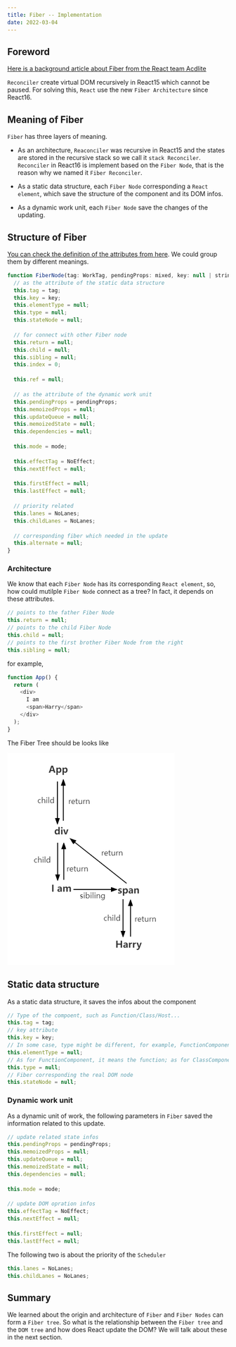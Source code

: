```yaml
---
title: Fiber -- Implementation
date: 2022-03-04
---
```


## Foreword

[Here is a background article about Fiber from the React team Acdlite](https://github.com/acdlite/react-fiber-architecture)

`Reconciler` create virtual DOM recursively in React15 which cannot be paused. For solving this, `React` use the new `Fiber Architecture` since React16.

## Meaning of Fiber

`Fiber` has three layers of meaning.

- As an architecture, `Reaconciler` was recursive in React15 and the states are stored in the recursive stack so we call it `stack Reconciler`. `Reconciler` in React16 is implement based on the `Fiber Node`, that is the reason why we named it `Fiber Reconciler`.

- As a static data structure, each `Fiber Node` corresponding a `React element`, which save the structure of the component and its DOM infos.

- As a dynamic work unit, each `Fiber Node` save the changes of the updating.

## Structure of Fiber

[You can check the definition of the attributes from here](https://github.com/facebook/react/blob/1fb18e22ae66fdb1dc127347e169e73948778e5a/packages/react-reconciler/src/ReactFiber.new.js#L117). We could group them by different meanings.

```js
function FiberNode(tag: WorkTag, pendingProps: mixed, key: null | string, mode: TypeOfMode) {
  // as the attribute of the static data structure
  this.tag = tag;
  this.key = key;
  this.elementType = null;
  this.type = null;
  this.stateNode = null;

  // for connect with other Fiber node
  this.return = null;
  this.child = null;
  this.sibling = null;
  this.index = 0;

  this.ref = null;

  // as the attribute of the dynamic work unit
  this.pendingProps = pendingProps;
  this.memoizedProps = null;
  this.updateQueue = null;
  this.memoizedState = null;
  this.dependencies = null;

  this.mode = mode;

  this.effectTag = NoEffect;
  this.nextEffect = null;

  this.firstEffect = null;
  this.lastEffect = null;

  // priority related
  this.lanes = NoLanes;
  this.childLanes = NoLanes;

  // corresponding fiber which needed in the update
  this.alternate = null;
}
```

### Architecture

We know that each `Fiber Node` has its corresponding `React element`, so, how could mutilple `Fiber Node` connect as a tree? In fact, it depends on these attributes.

```js
// points to the father Fiber Node
this.return = null;
// points to the child Fiber Node
this.child = null;
// points to the first brother Fiber Node from the right
this.sibling = null;
```

for example,

```js
function App() {
  return (
    <div>
      I am
      <span>Harry</span>
    </div>
  );
}
```

The Fiber Tree should be looks like

![Fiber Tree](../images/fiber1.png)

## Static data structure

As a static data structure, it saves the infos about the component

```js
// Type of the compoent, such as Function/Class/Host...
this.tag = tag;
// key attribute
this.key = key;
// In some case, type might be different, for example, FunctionComponent wrapped by React.memo
this.elementType = null;
// As for FunctionComponent, it means the function; as for ClassComponent, it means the class; As for HostComponent, it means the tagName of the DOM node
this.type = null;
// Fiber corresponding the real DOM node
this.stateNode = null;
```

### Dynamic work unit

As a dynamic unit of work, the following parameters in `Fiber` saved the information related to this update.

```js
// update related state infos
this.pendingProps = pendingProps;
this.memoizedProps = null;
this.updateQueue = null;
this.memoizedState = null;
this.dependencies = null;

this.mode = mode;

// update DOM opration infos
this.effectTag = NoEffect;
this.nextEffect = null;

this.firstEffect = null;
this.lastEffect = null;
```

The following two is about the priority of the `Scheduler`

```js
this.lanes = NoLanes;
this.childLanes = NoLanes;
```

## Summary

We learned about the origin and architecture of `Fiber` and `Fiber Nodes` can form a `Fiber tree`. So what is the relationship between the `Fiber tree` and the `DOM tree` and how does React update the DOM? We will talk about these in the next section.
